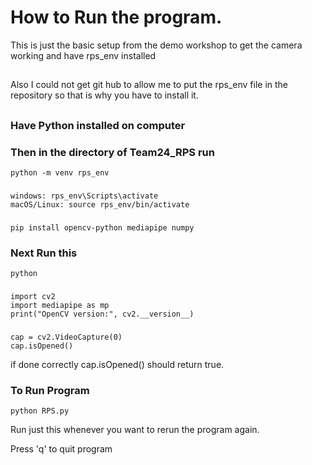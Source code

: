 # How to Run the program.
This is just the basic setup from the demo workshop to get the camera working and have rps_env installed


##

Also I could not get git hub to allow me to put the rps_env file in the repository so that is why you have to install it.
##
### Have Python installed on computer

### Then in the directory of Team24_RPS run
    python -m venv rps_env
###    
    windows: rps_env\Scripts\activate
    macOS/Linux: source rps_env/bin/activate
###
    pip install opencv-python mediapipe numpy

### Next Run this

    python
###    
    import cv2
    import mediapipe as mp
    print("OpenCV version:", cv2.__version__)

###
    cap = cv2.VideoCapture(0)
    cap.isOpened()

if done correctly cap.isOpened() should return true.

### To Run Program

    python RPS.py

Run just this whenever you want to rerun the program again.

Press 'q' to quit program
